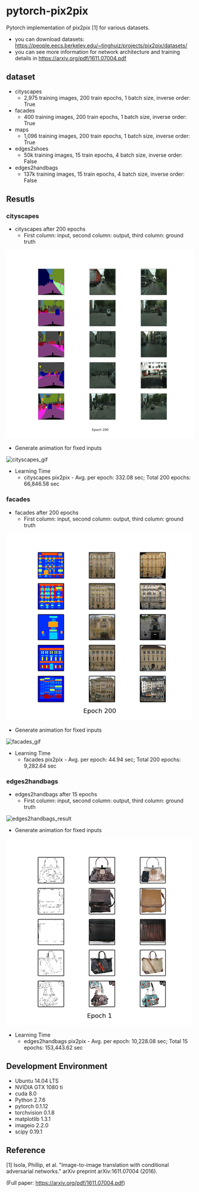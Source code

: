 # pytorch-pix2pix
Pytorch implementation of pix2pix [1] for various datasets.

* you can download datasets: https://people.eecs.berkeley.edu/~tinghuiz/projects/pix2pix/datasets/
* you can see more information for network architecture and training details in https://arxiv.org/pdf/1611.07004.pdf

## dataset
* cityscapes
  * 2,975 training images, 200 train epochs, 1 batch size, inverse order: True
* facades
  * 400 training images, 200 train epochs, 1 batch size, inverse order: True
* maps
  * 1,096 training images, 200 train epochs, 1 batch size, inverse order: True
* edges2shoes
  * 50k training images, 15 train epochs, 4 batch size, inverse order: False
* edges2handbags
  * 137k training images, 15 train epochs, 4 batch size, inverse order: False

## Resutls
### cityscapes
* cityscapes after 200 epochs
  * First column: input, second column: output, third column: ground truth
  
![city_result](cityscapes_results/cityscapes_200.png)

* Generate animation for fixed inputs

![cityscapes_gif](cityscapes_results/cityscapes_generate_animation.gif)

* Learning Time
  * cityscapes pix2pix - Avg. per epoch: 332.08 sec; Total 200 epochs: 66,846.58 sec
 
### facades
* facades after 200 epochs
  * First column: input, second column: output, third column: ground truth
  
![facades_result](facades_results/facades_200.png)

* Generate animation for fixed inputs

![facades_gif](facades_results/facades_generate_animation.gif)

* Learning Time
  * facades pix2pix - Avg. per epoch: 44.94 sec; Total 200 epochs: 9,282.64 sec
  
### edges2handbags
* edges2handbags after 15 epochs
  * First column: input, second column: output, third column: ground truth
  
![edges2handbags_result](edges2handbags_results/edges2handbags_200.png)

* Generate animation for fixed inputs

![edges2handbags_gif](edges2handbags_results/edges2handbags_generate_animation.gif)

* Learning Time
  * edges2handbags pix2pix - Avg. per epoch: 10,228.08 sec; Total 15 epochs: 153,443.62 sec
  
## Development Environment

* Ubuntu 14.04 LTS
* NVIDIA GTX 1080 ti
* cuda 8.0
* Python 2.7.6
* pytorch 0.1.12
* torchvision 0.1.8
* matplotlib 1.3.1
* imageio 2.2.0
* scipy 0.19.1

## Reference

[1] Isola, Phillip, et al. "Image-to-image translation with conditional adversarial networks." arXiv preprint arXiv:1611.07004 (2016).

(Full paper: https://arxiv.org/pdf/1611.07004.pdf)
